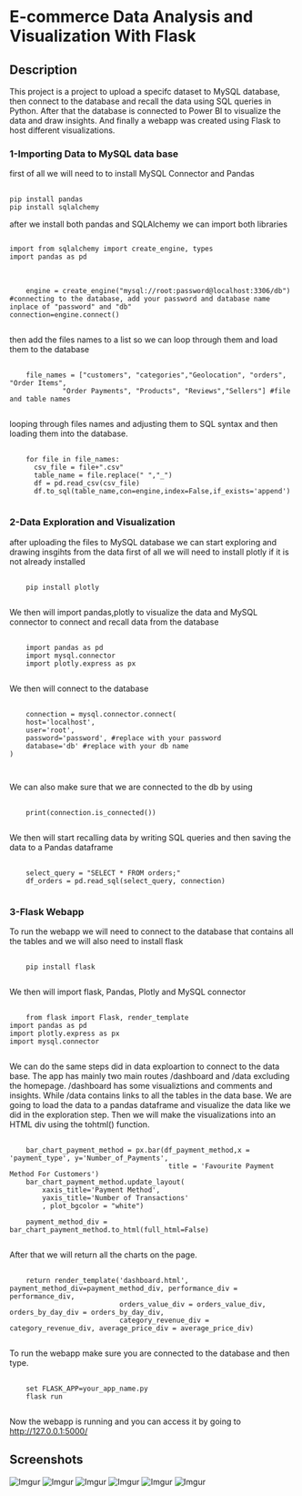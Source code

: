 # E-commerce Data Analysis and Visualization With Flask
## Description
This project is a project to upload a specifc dataset to MySQL database, then connect to the database and recall the data using SQL queries in Python.
After that the database is connected to Power BI to visualize the data and draw insights. And finally a webapp was created using Flask to host different visualizations.

### 1-Importing Data to MySQL data base
first of all we will need to to install MySQL Connector and Pandas

<pre>
  <code>
pip install pandas
pip install sqlalchemy  </code>
</pre>
after we install both pandas and SQLAlchemy we can import both libraries
<pre>
<code>
import from sqlalchemy import create_engine, types
import pandas as pd
</code>
</pre>
<pre>
  <code>
    engine = create_engine("mysql://root:password@localhost:3306/db") #connecting to the database, add your password and database name inplace of "password" and "db"
connection=engine.connect()
  </code>
</pre>
then add the files names to a list so we can loop through them and load them to the database
<pre>
  <code>
    file_names = ["customers", "categories","Geolocation", "orders", "Order Items",
             "Order Payments", "Products", "Reviews","Sellers"] #file and table names
  </code>
</pre>
looping through files names and adjusting them to SQL syntax and then loading them into the database.
<pre>
  <code>
    for file in file_names:
      csv_file = file+".csv"
      table_name = file.replace(" ","_")
      df = pd.read_csv(csv_file)
      df.to_sql(table_name,con=engine,index=False,if_exists='append')
  </code>
</pre>
### 2-Data Exploration and Visualization
after uploading the files to MySQL database we can start exploring and drawing insgihts from the data
first of all we will need to install plotly if it is not already installed
<pre>
  <code>
    pip install plotly
  </code>
</pre>
We then will import pandas,plotly to visualize the data and MySQL connector to connect and recall data from the database
<pre>
  <code>
    import pandas as pd
    import mysql.connector
    import plotly.express as px
  </code>
</pre>
We then will connect to the database
<pre>
  <code>
    connection = mysql.connector.connect(
    host='localhost',
    user='root',
    password='password', #replace with your password
    database='db' #replace with your db name
)

  </code>
</pre>
We can also make sure that we are connected to the db by using 
<pre>
  <code>
    print(connection.is_connected())
  </code>
</pre>
We then will start recalling data by writing SQL queries and then saving the data to a Pandas dataframe
<pre>
  <code>
    select_query = "SELECT * FROM orders;"
    df_orders = pd.read_sql(select_query, connection)
  </code>
</pre>
### 3-Flask Webapp
To run the webapp we will need to connect to the database that contains all the tables and we will also need to install flask
<pre>
  <code>
    pip install flask
  </code>
</pre>
We then will import flask, Pandas, Plotly and MySQL connector
<pre>
  <code>
    from flask import Flask, render_template
import pandas as pd
import plotly.express as px
import mysql.connector
  </code>
</pre>
We can do the same steps did in data exploartion to connect to the data base.
The app has mainly two main routes /dashboard and /data excluding the homepage.
/dashboard has some visualiztions and comments and insights.
While /data contains links to all the tables in the data base.
We are going to load the data to a pandas dataframe and visualize the data like we did in the exploration step.
Then we will make the visualizations into an HTML div using the tohtml() function.
<pre>
  <code>
    bar_chart_payment_method = px.bar(df_payment_method,x = 'payment_type', y='Number_of_Payments',
                                       title = 'Favourite Payment Method For Customers')
    bar_chart_payment_method.update_layout(
        xaxis_title='Payment Method',
        yaxis_title='Number of Transactions'
        , plot_bgcolor = "white")

    payment_method_div = bar_chart_payment_method.to_html(full_html=False)
  </code>
</pre>
After that we will return all the charts on the page.
<pre>
  <code>
    return render_template('dashboard.html', payment_method_div=payment_method_div, performance_div = performance_div, 
                           orders_value_div = orders_value_div, orders_by_day_div = orders_by_day_div, 
                           category_revenue_div = category_revenue_div, average_price_div = average_price_div)
  </code>
</pre>

To run the webapp make sure you are connected to the database and then type.
<pre>
  <code>
    set FLASK_APP=your_app_name.py
    flask run
  </code>
</pre>
Now the webapp is running and you can access it by going to http://127.0.0.1:5000/
## Screenshots
![Imgur](https://i.imgur.com/lTeeBbV.png)
![Imgur](https://i.imgur.com/7zPcoup.png)
![Imgur](https://i.imgur.com/YeUOuCC.png)
![Imgur](https://i.imgur.com/KtBQcK2.png)
![Imgur](https://i.imgur.com/KLAWVcE.png)
![Imgur](https://i.imgur.com/NdIl1NZ.png)


